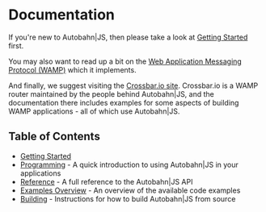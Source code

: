 # Documentation

If you're new to Autobahn|JS, then please take a look at [Getting Started](gettingstarted.md) first.

You may also want to read up a bit on the [Web Application Messaging Protocol (WAMP)](http://wamp-proto.org/why/) which it implements.

And finally, we suggest visiting the [Crossbar.io site](http://crossbar.io). Crossbar.io is a WAMP router maintained by the people behind Autobahn|JS, and the documentation there includes examples for some aspects of building WAMP applications - all of which use Autobahn|JS.

## Table of Contents

* [Getting Started](gettinstarted.md)
* [Programming](programming.md) - A quick introduction to using Autobahn|JS in your applications
* [Reference](reference.md) - A full reference to the Autobahn|JS API
* [Examples Overview](examples_overview-md) - An overview of the available code examples
* [Building](building.md) - Instructions for how to build Autobahn|JS from source
  
